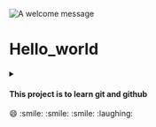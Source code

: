 ![A welcome message](https://www.shutterstock.com/image-vector/welcome-letters-banner-on-blue-260nw-1189574716.jpg)
# Hello_world
<details>
  <summary><h4>This project is to learn git and github</h4></summary>

<p>It will cut across all aspect so as to learn it indept</p>

</details>
😄 :smile: :smile: :smile: :laughing:
